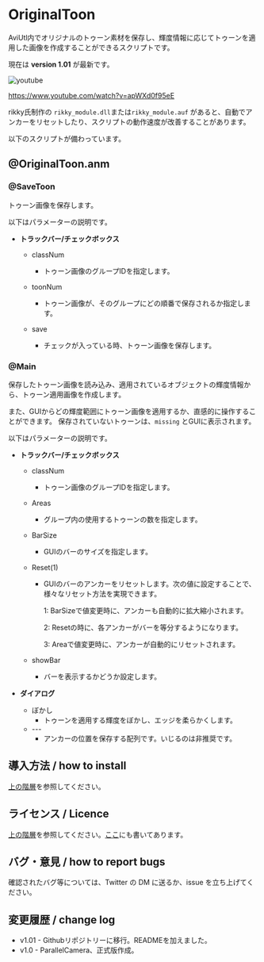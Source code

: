 # OriginalToon

AviUtl内でオリジナルのトゥーン素材を保存し、輝度情報に応じてトゥーンを適用した画像を作成することができるスクリプトです。

現在は **version 1.01** が最新です。

![youtube](https://www.youtube.com/watch?v=apWXd0f95eE)

https://www.youtube.com/watch?v=apWXd0f95eE

rikky氏制作の `rikky_module.dll`または`rikky_module.auf` があると、自動でアンカーをリセットしたり、スクリプトの動作速度が改善することがあります。

以下のスクリプトが備わっています。

## @OriginalToon.anm

### @SaveToon

トゥーン画像を保存します。

以下はパラメーターの説明です。

- **トラックバー/チェックボックス**
  - classNum
    
    - トゥーン画像のグループIDを指定します。
    
  - toonNum
    - トゥーン画像が、そのグループにどの順番で保存されるか指定します。
    
  - save
    - チェックが入っている時、トゥーン画像を保存します。
    
  

### @Main

保存したトゥーン画像を読み込み、適用されているオブジェクトの輝度情報から、トゥーン適用画像を作成します。

また、GUIからどの輝度範囲にトゥーン画像を適用するか、直感的に操作することができます。
保存されていないトゥーンは、`missing` とGUIに表示されます。

以下はパラメーターの説明です。

- **トラックバー/チェックボックス**
  - classNum

    - トゥーン画像のグループIDを指定します。

  - Areas

    - グループ内の使用するトゥーンの数を指定します。

  - BarSize

    - GUIのバーのサイズを指定します。

  - Reset(1)

    - GUIのバーのアンカーをリセットします。次の値に設定することで、様々なリセット方法を実現できます。

      1: BarSizeで値変更時に、アンカーも自動的に拡大縮小されます。

      2: Resetの時に、各アンカーがバーを等分するようになります。

      3: Areaで値変更時に、アンカーが自動的にリセットされます。

  - showBar

    - バーを表示するかどうか設定します。

- **ダイアログ**

  - ぼかし
    - トゥーンを適用する輝度をぼかし、エッジを柔らかくします。
  - \-\-\-
    - アンカーの位置を保存する配列です。いじるのは非推奨です。

## 導入方法 / how to install

[上の階層](https://github.com/Aodaruma/Aodaruma-AviUtl-Script)を参照してください。

## ライセンス / Licence

[上の階層](https://github.com/Aodaruma/Aodaruma-AviUtl-Script)を参照してください。[ここ](https://github.com/Aodaruma/Aodaruma-AviUtl-Script/blob/main/LICENSE)にも書いてあります。

## バグ・意見 / how to report bugs

確認されたバグ等については、Twitter の DM に送るか、issue を立ち上げてください。

## 変更履歴 / change log

- v1.01 - Githubリポジトリーに移行。READMEを加えました。
- v1.0 - ParallelCamera、正式版作成。
